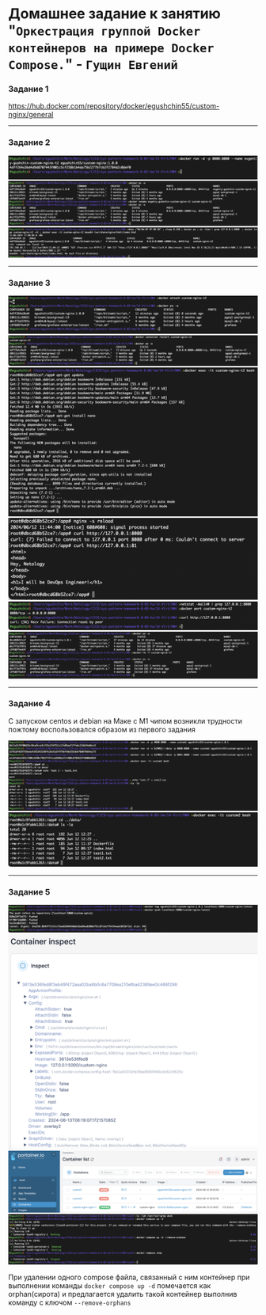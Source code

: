 # Домашнее задание к занятию "`Оркестрация группой Docker контейнеров на примере Docker Compose.`" - `Гущин Евгений`

### Задание 1

https://hub.docker.com/repository/docker/egushchin55/custom-nginx/general

---

### Задание 2

![task2](../../img/14-Virt/HW4/2-1.png) 
![task2](../../img/14-Virt/HW4/2-2.png)  
![task2](../../img/14-Virt/HW4/2-3.png)  

---

### Задание 3

![task3](../../img/14-Virt/HW4/3-1.png)  
![task3](../../img/14-Virt/HW4/3-2.png)  
![task3](../../img/14-Virt/HW4/3-3.png)  
![task3](../../img/14-Virt/HW4/3-4.png)  
![task3](../../img/14-Virt/HW4/3-5.png)  
![task3](../../img/14-Virt/HW4/3-6.png)  

---

### Задание 4

С запуском centos и debian на Маке с М1 чипом возникли трудности пожтому воспользовался образом из первого задания

![task3](../../img/14-Virt/HW4/4-1.png)  
![task3](../../img/14-Virt/HW4/4-2.png)  

---

### Задание 5

![task3](../../img/14-Virt/HW4/5-1.png)  
![task3](../../img/14-Virt/HW4/5-2.png)  
![task3](../../img/14-Virt/HW4/5-3.png)  
![task3](../../img/14-Virt/HW4/5-4.png)  

При удалении одного compose файла, связанный с ним контейнер при выполнении команды `docker compose up -d` помечается как orphan(сирота) и предлагается удалить такой контейнер выполнив команду с ключом `--remove-orphans`
